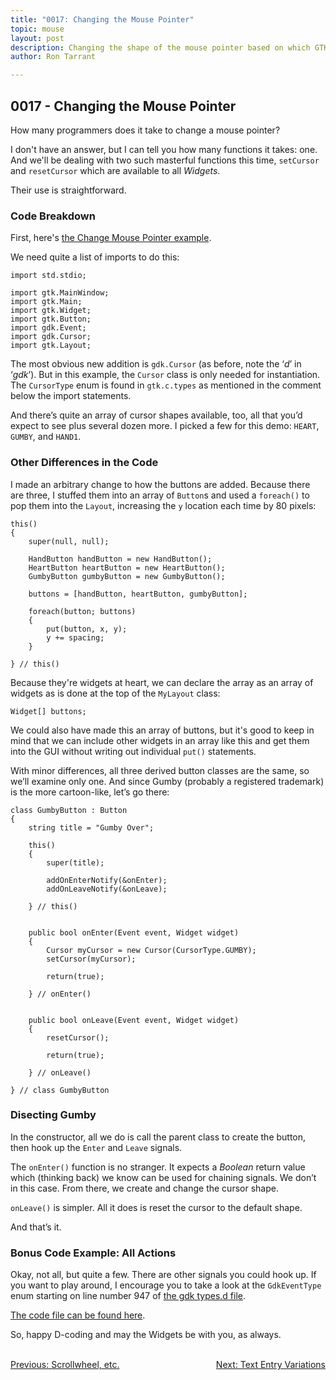 ```yaml
---
title: "0017: Changing the Mouse Pointer"
topic: mouse
layout: post
description: Changing the shape of the mouse pointer based on which GTK widget it's over - a D language tutorial.
author: Ron Tarrant

---
```


## 0017 - Changing the Mouse Pointer

How many programmers does it take to change a mouse pointer?

I don't have an answer, but I can tell you how many functions it takes: one. And we'll be dealing with two such masterful functions this time, `setCursor` and `resetCursor` which are available to all *Widgets*.

Their use is straightforward.

### Code Breakdown

First, here's [the Change Mouse Pointer example]( https://github.com/rontarrant/gtkDcoding/blob/master/005_mouse/mouse_005_07_change_pointer.d).

We need quite a list of imports to do this:

	import std.stdio;

	import gtk.MainWindow;
	import gtk.Main;
	import gtk.Widget;
	import gtk.Button;
	import gdk.Event;
	import gdk.Cursor;
	import gtk.Layout;

The most obvious new addition is `gdk.Cursor` (as before, note the ‘*d*’ in ‘*gdk*’). But in this example, the `Cursor` class is only needed for instantiation. The `CursorType` enum is found in `gtk.c.types` as mentioned in the comment below the import statements.

And there’s quite an array of cursor shapes available, too, all that you’d expect to see plus several dozen more. I picked a few for this demo: `HEART`, `GUMBY`, and `HAND1`.

### Other Differences in the Code

I made an arbitrary change to how the buttons are added. Because there are three, I stuffed them into an array of `Button`s and used a `foreach()` to pop them into the `Layout`, increasing the `y` location each time by 80 pixels:

	this()
	{
		super(null, null);
		
		HandButton handButton = new HandButton();
		HeartButton heartButton = new HeartButton();
		GumbyButton gumbyButton = new GumbyButton();

		buttons = [handButton, heartButton, gumbyButton];
		
		foreach(button; buttons)
		{
			put(button, x, y);
			y += spacing;
		}

	} // this()

Because they're widgets at heart, we can declare the array as an array of widgets as is done at the top of the `MyLayout` class:

	Widget[] buttons;

We could also have made this an array of buttons, but it's good to keep in mind that we can include other widgets in an array like this and get them into the GUI without writing out individual `put()` statements.

With minor differences, all three derived button classes are the same, so we’ll examine only one. And since Gumby (probably a registered trademark) is the more cartoon-like, let’s go there:

	class GumbyButton : Button
	{
		string title = "Gumby Over";
		
		this()
		{
			super(title);
			
			addOnEnterNotify(&onEnter);
			addOnLeaveNotify(&onLeave);
			
		} // this()
		
	
		public bool onEnter(Event event, Widget widget)
		{
			Cursor myCursor = new Cursor(CursorType.GUMBY);
			setCursor(myCursor);
	
			return(true);
			
		} // onEnter()
	
	
		public bool onLeave(Event event, Widget widget)
		{
			resetCursor();
	
			return(true);
			
		} // onLeave()
	
	} // class GumbyButton

### Disecting Gumby

In the constructor, all we do is call the parent class to create the button, then hook up the `Enter` and `Leave` signals.

The `onEnter()` function is no stranger. It expects a *Boolean* return value which (thinking back) we know can be used for chaining signals. We don’t in this case. From there, we create and change the cursor shape.

`onLeave()` is simpler. All it does is reset the cursor to the default shape.

And that’s it.

### Bonus Code Example: All Actions

Okay, not all, but quite a few. There are other signals you could hook up. If you want to play around, I encourage you to take a look at the `GdkEventType` enum starting on line number 947 of [the gdk types.d file]( https://github.com/gtkd-developers/GtkD/blob/master/generated/gtkd/gdk/c/types.d).

[The code file can be found here]( https://github.com/rontarrant/gtkDcoding/blob/master/005_mouse/mouse_005_08_all_actions.d).

So, happy D-coding and may the Widgets be with you, as always.


<BR>
<div style="float: left;">
	<a href="https://gtkdcoding.com/2019/03/08/0016-scroll-pointer-all.html">Previous: Scrollwheel, etc.</a>
</div>
<div style="float: right;">
	<a href="https://gtkdcoding.com/2019/03/15/0018-variations-on-a-text-entry.html">Next: Text Entry Variations</a>
</div>
<BR>
